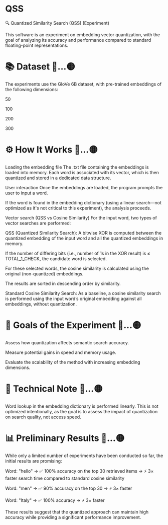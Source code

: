 # QSS
🔍 Quantized Similarity Search (QSS) (Experiment)

This software is an experiment on embedding vector quantization, with the goal of analyzing its accuracy and performance compared to standard floating-point representations.

# 📚 Dataset 👀...🟡 

The experiments use the GloVe 6B dataset, with pre-trained embeddings of the following dimensions:

50

100

200

300

# ⚙️ How It Works 👀...🟡 

Loading the embedding file
The .txt file containing the embeddings is loaded into memory. Each word is associated with its vector, which is then quantized and stored in a dedicated data structure.

User interaction
Once the embeddings are loaded, the program prompts the user to input a word.

If the word is found in the embedding dictionary (using a linear search—not optimized as it's not critical to this experiment), the analysis proceeds.

Vector search (QSS vs Cosine Similarity)
For the input word, two types of vector searches are performed:

QSS (Quantized Similarity Search):
A bitwise XOR is computed between the quantized embedding of the input word and all the quantized embeddings in memory.

If the number of differing bits (i.e., number of 1s in the XOR result) is ≤ TOTAL_1_CHECK, the candidate word is selected.

For these selected words, the cosine similarity is calculated using the original (non-quantized) embeddings.

The results are sorted in descending order by similarity.

Standard Cosine Similarity Search:
As a baseline, a cosine similarity search is performed using the input word’s original embedding against all embeddings, without quantization.

# 🧪 Goals of the Experiment 👀...🟡 

Assess how quantization affects semantic search accuracy.

Measure potential gains in speed and memory usage.

Evaluate the scalability of the method with increasing embedding dimensions.

# 🚧 Technical Note 👀...🟡 

Word lookup in the embedding dictionary is performed linearly. This is not optimized intentionally, as the goal is to assess the impact of quantization on search quality, not access speed.



# 📊 Preliminary Results 👀...🟡 

While only a limited number of experiments have been conducted so far, the initial results are promising:

Word: "hello"
→ ✅ 100% accuracy on the top 30 retrieved items
→ ⚡ 3× faster search time compared to standard cosine similarity

Word: "men"
→ ✅ 90% accuracy on the top 30
→ ⚡ 3× faster

Word: "Italy"
→ ✅ 100% accuracy
→ ⚡ 3× faster

These results suggest that the quantized approach can maintain high accuracy while providing a significant performance improvement.


